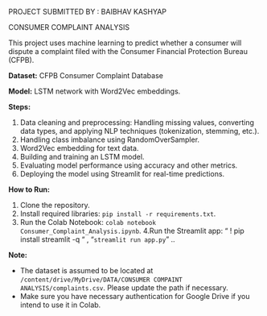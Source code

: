PROJECT SUBMITTED BY : BAIBHAV KASHYAP 



CONSUMER COMPLAINT ANALYSIS

This project uses machine learning to predict whether a consumer will dispute a complaint filed with the Consumer Financial Protection Bureau (CFPB).

**Dataset:** CFPB Consumer Complaint Database

**Model:** LSTM network with Word2Vec embeddings.

**Steps:**

1. Data cleaning and preprocessing: Handling missing values, converting data types, and applying NLP techniques (tokenization, stemming, etc.).
2. Handling class imbalance using RandomOverSampler.
3. Word2Vec embedding for text data.
4. Building and training an LSTM model.
5. Evaluating model performance using accuracy and other metrics.
6. Deploying the model using Streamlit for real-time predictions.

**How to Run:**

1. Clone the repository.
2. Install required libraries: `pip install -r requirements.txt`.
3. Run the Colab Notebook: `colab notebook Consumer_Complaint_Analysis.ipynb`.
4.Run the Streamlit app: “ ! pip install streamlit -q “ , 
“`streamlit run app.py`” ..

**Note:**

- The dataset is assumed to be located at `/content/drive/MyDrive/DATA/CONSUMER COMPAINT ANALYSIS/complaints.csv`. Please update the path if necessary.
- Make sure you have necessary authentication for Google Drive if you intend to use it in Colab.

